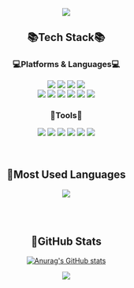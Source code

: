 <!--
**sohnminjeong/sohnminjeong** is a ✨ _special_ ✨ repository because its `README.md` (this file) appears on your GitHub profile.

Here are some ideas to get you started:

- 🔭 I’m currently working on ...
- 🌱 I’m currently learning ...
- 👯 I’m looking to collaborate on ...
- 🤔 I’m looking for help with ...
- 💬 Ask me about ...
- 📫 How to reach me: ...
- 😄 Pronouns: ...
- ⚡ Fun fact: ...
-->

<div align="center">

<img src="https://capsule-render.vercel.app/api?type=waving&color=90D4B1&height=150&section=header&text=Hello!&nbsp;Hand&nbsp;Github👋&fontSize=45" />
	
## 📚Tech Stack📚
### 💻Platforms & Languages💻
<div>
	<img src="https://img.shields.io/badge/spring-6DB33F?style=flat&logo=spring&logoColor=white" />
	<img src="https://img.shields.io/badge/Java-007396?style=flat&logo=Java&logoColor=white" />
	<img src="https://img.shields.io/badge/MyBatis-000000?style=flat&logo=MyBatis&logoColor=white"> 
	<img src="https://img.shields.io/badge/mysql-4479A1?style=flat&logo=mysql&logoColor=white" />
	<br>
	<img src="https://img.shields.io/badge/HTML5-E34F26?style=flat&logo=HTML5&logoColor=white" />
	<img src="https://img.shields.io/badge/CSS3-1572B6?style=flat&logo=CSS3&logoColor=white" />
	<img src="https://img.shields.io/badge/javascript-F7DF1E?style=flat&logo=javascript&logoColor=white" />		<img src="https://img.shields.io/badge/jquery-0769AD?style=flat&logo=jQuery&logoColor=white" />
	<img src="https://img.shields.io/badge/bootstrap-7952B3?style=flat&logo=bootstrap&logoColor=white" />		<img src="https://img.shields.io/badge/Ajax-2c83b9?style=flat&logo=Ajax&logoColor=white">
</div>

### 🔨Tools🔨
<div>
	<img src="https://img.shields.io/badge/eclipseide-2C2255?style=flat&logo=eclipseide&logoColor=white" />
	<img src="https://img.shields.io/badge/visualstudiocode-007ACC?style=flat&logo=visualstudiocode&logoColor=white" />
	<img src="https://img.shields.io/badge/apachetomcat-F8DC75?style=flat&logo=apachetomcat&logoColor=white" />
  <img src="https://img.shields.io/badge/github-181717?style=flat&logo=github&logoColor=white" />
  <img src="https://img.shields.io/badge/notion-000000?style=flat&logo=notion&logoColor=white" />
  <img src="https://img.shields.io/badge/slack-4A154B?style=flat&logo=slack&logoColor=white" />
 
</div>
<br><br>

## 🌱Most Used Languages
<img src="https://github-readme-stats.vercel.app/api/top-langs/?username=sohnminjeong&layout=compact">

<br><br>
## 💬GitHub Stats
[![Anurag's GitHub stats](https://github-readme-stats.vercel.app/api?username=sohnminjeong)](https://github.com/anuraghazra/github-readme-stats)

<img src="https://capsule-render.vercel.app/api?type=waving&color=90D4B1&height=150&section=footer&text=Bye&nbsp;Bye👋&fontSize=45" />

</div>



